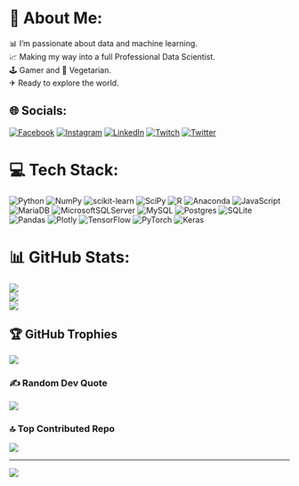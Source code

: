 # 💫 About Me:
📊 I’m passionate about data and machine learning. <br>📈 Making my way into a full Professional Data Scientist. <br>🕹 Gamer and 🌿 Vegetarian. <br>✈ Ready to explore the world.


## 🌐 Socials:
[![Facebook](https://img.shields.io/badge/Facebook-%231877F2.svg?logo=Facebook&logoColor=white)](https://facebook.com/FaabriSgro) [![Instagram](https://img.shields.io/badge/Instagram-%23E4405F.svg?logo=Instagram&logoColor=white)](https://instagram.com/faabrisgro) [![LinkedIn](https://img.shields.io/badge/LinkedIn-%230077B5.svg?logo=linkedin&logoColor=white)](https://www.linkedin.com/in/fabriziosgro/) [![Twitch](https://img.shields.io/badge/Twitch-%239146FF.svg?logo=Twitch&logoColor=white)](https://twitch.tv/flimeerr) [![Twitter](https://img.shields.io/badge/Twitter-%231DA1F2.svg?logo=Twitter&logoColor=white)](https://twitter.com/faabrisgro) 

# 💻 Tech Stack:
![Python](https://img.shields.io/badge/python-3670A0?style=for-the-badge&logo=python&logoColor=ffdd54) ![NumPy](https://img.shields.io/badge/numpy-%23013243.svg?style=for-the-badge&logo=numpy&logoColor=white) ![scikit-learn](https://img.shields.io/badge/scikit--learn-%23F7931E.svg?style=for-the-badge&logo=scikit-learn&logoColor=white) ![SciPy](https://img.shields.io/badge/SciPy-%230C55A5.svg?style=for-the-badge&logo=scipy&logoColor=%white) ![R](https://img.shields.io/badge/r-%23276DC3.svg?style=for-the-badge&logo=r&logoColor=white) ![Anaconda](https://img.shields.io/badge/Anaconda-%2344A833.svg?style=for-the-badge&logo=anaconda&logoColor=white) ![JavaScript](https://img.shields.io/badge/javascript-%23323330.svg?style=for-the-badge&logo=javascript&logoColor=%23F7DF1E) ![MariaDB](https://img.shields.io/badge/MariaDB-003545?style=for-the-badge&logo=mariadb&logoColor=white) ![MicrosoftSQLServer](https://img.shields.io/badge/Microsoft%20SQL%20Sever-CC2927?style=for-the-badge&logo=microsoft%20sql%20server&logoColor=white) ![MySQL](https://img.shields.io/badge/mysql-%2300f.svg?style=for-the-badge&logo=mysql&logoColor=white) ![Postgres](https://img.shields.io/badge/postgres-%23316192.svg?style=for-the-badge&logo=postgresql&logoColor=white) ![SQLite](https://img.shields.io/badge/sqlite-%2307405e.svg?style=for-the-badge&logo=sqlite&logoColor=white) ![Pandas](https://img.shields.io/badge/pandas-%23150458.svg?style=for-the-badge&logo=pandas&logoColor=white) ![Plotly](https://img.shields.io/badge/Plotly-%233F4F75.svg?style=for-the-badge&logo=plotly&logoColor=white) ![TensorFlow](https://img.shields.io/badge/TensorFlow-%23FF6F00.svg?style=for-the-badge&logo=TensorFlow&logoColor=white) ![PyTorch](https://img.shields.io/badge/PyTorch-%23EE4C2C.svg?style=for-the-badge&logo=PyTorch&logoColor=white) ![Keras](https://img.shields.io/badge/Keras-%23D00000.svg?style=for-the-badge&logo=Keras&logoColor=white)
# 📊 GitHub Stats:
![](https://github-readme-stats.vercel.app/api?username=faabrisgro&theme=dark&hide_border=false&include_all_commits=true&count_private=false)<br/>
![](https://github-readme-streak-stats.herokuapp.com/?user=faabrisgro&theme=dark&hide_border=false)<br/>
![](https://github-readme-stats.vercel.app/api/top-langs/?username=faabrisgro&theme=dark&hide_border=false&include_all_commits=true&count_private=false&layout=compact)

## 🏆 GitHub Trophies
![](https://github-profile-trophy.vercel.app/?username=faabrisgro&theme=radical&no-frame=false&no-bg=false&margin-w=4)

### ✍️ Random Dev Quote
![](https://quotes-github-readme.vercel.app/api?type=horizontal&theme=radical)

### 🔝 Top Contributed Repo
![](https://github-contributor-stats.vercel.app/api?username=faabrisgro&limit=5&theme=dark&combine_all_yearly_contributions=true)

---
[![](https://visitcount.itsvg.in/api?id=faabrisgro&icon=0&color=0)](https://visitcount.itsvg.in)

<!-- Proudly created with GPRM ( https://gprm.itsvg.in ) -->
